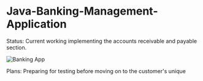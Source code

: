 # Java-Banking-Management-Application

Status: Current working implementing the accounts receivable and payable section.


![Banking App](https://user-images.githubusercontent.com/84526474/145027870-5a9c7532-327a-41f7-ad8a-a6bd7700d866.png)


Plans: Preparing for testing before moving on to the customer's unique
